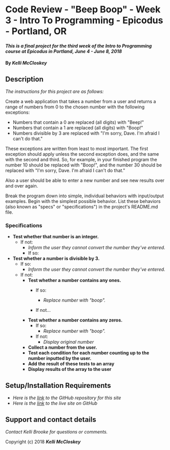 # Code Review - "Beep Boop" - Week 3 - Intro To Programming - Epicodus - Portland, OR

#### _This is a final project for the third week of the Intro to Programming course at Epicodus in Portland, June 4 - June 8, 2018_

#### By _**Kelli McCloskey**_

## Description

_The instructions for this project are as follows:_

Create a web application that takes a number from a user and returns a range of numbers from 0 to the chosen number with the following exceptions:

* Numbers that contain a 0 are replaced (all digits) with "Beep!"
* Numbers that contain a 1 are replaced (all digits) with "Boop!"
* Numbers divisible by 3 are replaced with "I'm sorry, Dave. I'm afraid I can't do that."

These exceptions are written from least to most important. The first exception should apply unless the second exception does, and the same with the second and third. So, for example, in your finished program the number 10 should be replaced with "Boop!", and the number 30 should be replaced with "I'm sorry, Dave. I'm afraid I can't do that."

Also a user should be able to enter a new number and see new results over and over again.

Break the program down into simple, individual behaviors with input/output examples. Begin with the simplest possible behavior. List these behaviors (also known as "specs" or "specifications") in the project's README.md file.

### Specifications
* **Test whether that number is an integer.**
  * If not:
    * _Inform the user they cannot convert the number they've entered._
    * If so:
* **Test whether a number is divisible by 3.**
  * If so:
    * _Inform the user they cannot convert the number they've entered._
  * If not:
    * **Test whether a number contains any ones.**
      * If so:
        * _Replace number with "boop"._

      * If not...
    * **Test whether a number contains any zeros.**
      * If so:
        * _Replace number with "boop"._
      * If not:
        * _Display original number_
    * **Collect a number from the user.**
    * **Test each condition for each number counting up to the number inputted by the user.**
    * **Add the result of these tests to an array**
    * **Display results of the array to the user**


## Setup/Installation Requirements

* _Here is the [link](https://github.com/kellibrooke/code-review-week3) to the GitHub repository for this site_
* _Here is the [link](https://kellibrooke.github.io/code-review-week3/) to the live site on GitHub_

## Support and contact details

_Contact Kelli Brooke for questions or comments._


Copyright (c) 2018 **_Kelli McCloskey_**
